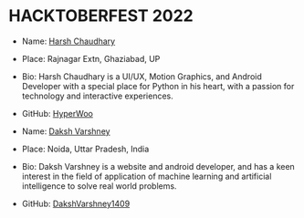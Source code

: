 # HACKTOBERFEST 2022

- Name: [Harsh Chaudhary](https://github.com/HyperWoo)
- Place: Rajnagar Extn, Ghaziabad, UP
- Bio: Harsh Chaudhary is a UI/UX, Motion Graphics, and Android Developer with a special place for Python in his heart, with a passion for technology and interactive experiences.
- GitHub: [HyperWoo](https://github.com/HyperWoo)



- Name: [Daksh Varshney](https://github.com/DakshVarshney1409)
- Place: Noida, Uttar Pradesh, India
- Bio: Daksh Varshney is a website and android developer, and has a keen interest in the field of application of machine learning and artificial intelligence to solve real world problems.
- GitHub: [DakshVarshney1409](https://github.com/DakshVarshney1409)
